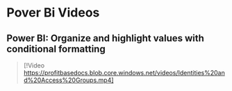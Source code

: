 # Pover Bi Videos
## Power BI: Organize and highlight values with conditional formatting

> [!Video https://profitbasedocs.blob.core.windows.net/videos/Identities%20and%20Access%20Groups.mp4]

 <br/>

